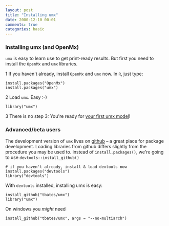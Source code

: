 ```yaml
---
layout: post
title: "Installing umx"
date: 2000-12-10 00:01
comments: true
categories: basic
---
```


<a name="top"></a>
### Installing umx (and OpenMx)

`umx` is easy to learn use to get print-ready results. But first you need to install the `OpenMx` and `umx` libraries.

1 If you haven't already, install `OpenMx` and `umx` now. In `R`, just type:

``` splus
install.packages("OpenMx")
install.packages("umx")
```

2 Load `umx`. Easy :-)

``` splus
library("umx")
```
                                                               
3 There is no step 3: You're ready for [your first umx model](/basic/2020/11/30/base-First-steps.html)!

### Advanced/beta users

The development version of `umx` lives on [github](https://github.com/tbates/umx) – a great place for package development. Loading libraries from github differs slightly from the procedure you may be used to. instead of `install.packages()`, we're going to use `devtools::install_github()`

``` splus
# if you haven't already, install & load devtools now
install.packages("devtools")
library("devtools")
```

With `devtools` installed, installing umx is easy:

``` splus
install_github("tbates/umx")
library("umx")
```

On windows you *might* need

``` splus
install_github("tbates/umx", args = "--no-multiarch")
```
